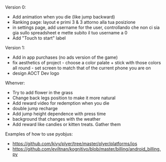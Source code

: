 Version 0:
- Add animation when you die (like jump backward)
- Ranking page: layout e primi 3 & 3 attorno alla tua posizione
- in settings page, add username for the user, controllando che non ci sia gia sullo spreadsheet e mette subito il tuo username a 0
- Add "Touch to start" label


Version 1:
- Add in app purchases (no ads version of the game)
- fix aesthetics of project - choose a color palate + stick with those colors all round - set screen to match that of the current phone you are on
- design AOCT Dev logo


Whenver:
- Try to add flower in the grass
- Change back legs position to make it more natural
- Add reward video for redemption when you die
- double jump recharge
- Add jump height dependence with press time
- background that changes with the weather
- Add reward like candies or kitten treats. Gather them


Examples of how to use pyobjus:
- https://github.com/kivy/plyer/tree/master/plyer/platforms/ios
- https://github.com/eviltnan/kognitivo/blob/master/billing/android_billing.py
